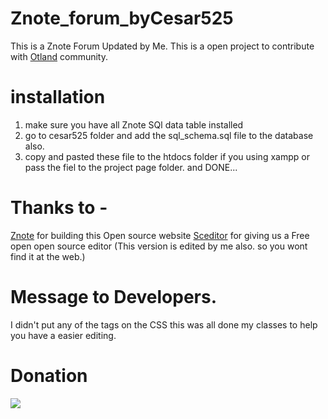 # Znote_forum_byCesar525
This is a Znote Forum Updated by Me.
This is a open project to contribute with [Otland](https://otland.net/) community.

# installation
1) make sure you have all Znote SQl data table installed
2) go to cesar525 folder and add the sql_schema.sql file to the database also.
3) copy and pasted these file to the htdocs folder if you using xampp or pass the fiel to the project page folder.
and DONE...


# Thanks to -
[Znote](https://github.com/Znote/ZnoteAAC) for building this Open source website
[Sceditor](https://www.sceditor.com/) for giving us a Free open open source editor (This version is edited by me also. so you wont find it at the web.)

# Message to Developers.
I didn't put any of the tags on the CSS this was all done my classes to help you have a easier editing.


# Donation
[![](https://www.paypalobjects.com/en_US/i/btn/btn_donateCC_LG.gif)](https://www.paypal.com/giving/campaigns?campaign_id=Y9NCUY853V8B4)

 



